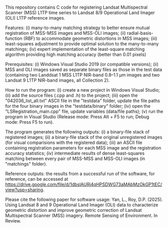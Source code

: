 This repository contains C code for registering Landsat Multispectral Scanner (MSS) L1TP time series to Landsat 8/9 Operational Land Imager (OLI) L1TP reference images.

Features: 
    (i) many-to-many matching strategy to better ensure mutual registration of MSS-MSS images and MSS-OLI images; 
    (ii) radial-basis-function (RBF) to accommodate geometric distortions in MSS images; 
    (iii) least-squares adjustment to provide optimal solution to the many-to-many matchings;
    (iv) expert implementation of the least-square matching algorithm providing high matching accuracy (better than 0.01 pixels)

Prerequisites: 
    (i) Windows Visual Studio 2019 (or compatible versions); 
    (ii) MSS and OLI images saved as separate binary files as those in the test data (containing two Landdsat 1 MSS L1TP NIR-band 0.8–1.1 μm images and two Landsat 9 L1TP NIR-band images, all Collection 2).

How to run the program: 
    (i) create a new project in Windows Visual Studio; 
    (ii) add the source files (.cpp and .h) to the project; 
    (iii) open the "042036_list_all.txt" ASCII file in the "testdata" folder, update the file paths for the four binary images in the "testdata/binary" folder; 
    (iv) open the "LSRegistration_main.cpp" file, update variables (data/file paths); 
    (v) run the program in Visual Studio (Release mode: Press Alt + F5 to run; Debug mode: Press F5 to run). 

The program generates the following outputs:
    (i) a binary-file stack of registered images; 
    (ii) a binary-file stack of the original unregistered images (for visual comparisions with the registered data); 
    (iii) an ASCII file containing registration parameters for each MSS image and the registration accuracy statistics; 
    (iv) intermediate results of dense least-squares matching between every pair of MSS-MSS and MSS-OLI images (in "matchings" folder).

Reference outputs: 
the results from a successful run of the software, for reference, can be accessed at https://drive.google.com/file/d/1dbslAURj4qHPSDWG73aMAbMzOkGP1tEC/view?usp=sharing.

Please cite the following paper for software usage: Yan, L., Roy, D.P. (2025). Using Landsat 8 and 9 Operational Land Imager (OLI) data to characterize geometric distortion and improve geometric correction of Landsat Multispectral Scanner (MSS) imagery. Remote Sensing of Environment. In Review.
